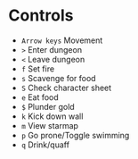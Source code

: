 # Controls
- `Arrow keys` Movement
- `>` Enter dungeon
- `<` Leave dungeon
- `f` Set fire
- `s` Scavenge for food
- `S` Check character sheet
- `e` Eat food
- `$` Plunder gold
- `k` Kick down wall
- `m` View starmap
- `p` Go prone/Toggle swimming
- `q` Drink/quaff
